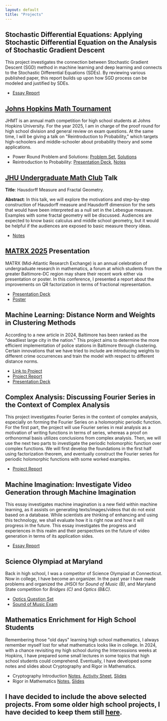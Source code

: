 ```yaml
---
layout: default
title: "Projects"
---
```


## Stochastic Differential Equations: Applying Stochastic Differential Equation on the Analysis of Stochastic Gradient Descent

This project investigates the connection between Stochastic Gradient Descent (SGD) method in machine learning and deep learning and connects to the Stochastic Differential Equations (SDEs). By reviewing various published paper, this report builds up upon how SGD process can be modeled and justified by SDEs.
- [Essay Report](/files/SGD-and-SDE.pdf)

## [Johns Hopkins Math Tournament](https://www.johnshopkinsmathtournament.com/jhmt-2025)

JHMT is an annual math competition for high school students at Johns Hopkins University. For the year 2025, I am in charge of the proof round for high school division and general review on exam questions. At the same time, I will be giving a talk on "Reintroduction to Probability," which targets high-schoolers and middle-schooler about probability theory and some applications.
- Power Round Problem and Solutions: [Problem Set](/files/jhmt-hs-power-25.pdf), [Solutions](/files/jhmt-hs-power-25-soln.pdf)
- Reintroduction to Probability: [Presentation Deck](/files/Reintro-Prob.pdf), [Notes](/files/Reintro-Prob-Notes.pdf)

## [JHU Undergraduate Math Club](https://sites.google.com/view/jhu-mathclub/seminar#h.s4zw0qfokek4) Talk

**Title**: Hausdorff Measure and Fractal Geometry.

**Abstract**: In this talk, we will explore the motivations and step-by-step construction of Hausdorff measure and Hausdorff dimension for the sets that would have been interpreted as a null set in the Lebesgue measure. Examples with some fractal geometry will be discussed. Audiences are expected to know basic calculus and middle school geometry, but it would be helpful if the audiences are exposed to basic measure theory ideas.
- [Notes](/files/math-club-talk.pdf)

## [MATRX 2025](https://www.ams.jhu.edu/matrx2025/to-present/) Presentation

MATRX (Mid-Atlantic Research Exchange) is an annual celebration of undergraduate research in mathematics, a forum at which students from the greater Baltimore-DC region may share their recent work either via presentation or poster. In this conference, I presented a report about the improvements on QR factorization in terms of fractional representation.
- [Presentation Deck](/files/matrx-slide.pdf)
- [Poster](/files/matrx-poster.pdf)

## Machine Learning: Distance Norm and Weights in Clustering Methods

According to a new article in 2024, Baltimore has been ranked as the "deadliest large city in the nation." This project aims to determine the more efficient implementation of police stations in Baltimore through clustering. Certain innovations that we have tried to include are introducing weights to different crime occurrences and train the model with respect to different distance norms.
- [Link to Project](https://james-guo-03.github.io/ML-F24-Project/)
- [Project Report](https://james-guo-03.github.io/ML-F24-Project/files/ML_Report.pdf)
- [Presentation Deck](https://james-guo-03.github.io/ML-F24-Project/files/ML_Slides.pdf)

## Complex Analysis: Discussing Fourier Series in the Context of Complex Analysis

This project investigates Fourier Series in the context of complex analysis, especially on forming the Fourier Series on a holomorphic periodic function. For the first part, the project will use Fourier series in real analysis as a motivation of writing functions in terms of series, whereas a proof on orthonormal basis utilizes conclusions from complex analysis. Then, we will use the next two parts to investigate the periodic holomorphic function over complex functions. We will first develop the foundations in the first half using factorization theorem, and eventually construct the Fourier series for periodic holomorphic functions with some worked examples.
- [Project Report](/files/complex_analysis-final.pdf)

## Machine Imagination: Investigate Video Generation through Machine Imagination

This essay investigates machine imagination is a new field within machine learning, as it assists on generating texts/images/videos that do not exist based on a database. While scientists are thinking of enhancing and using this technology, we shall evaluate how it is right now and how it will progress in the future. This essay investigates the progress and experiences in this realm and their perspectives on the future of video generation in terms of its application sides.
- [Essay Report](/files/machine_imagination-essay.pdf)

## Science Olympiad at Maryland

Back in high school, I was a competitor of Science Olympiad at Connecticut. Now in college, I have become an organizer. In the past year I have made problems and organized the JHSOI for *Sound of Music (B)*, and Maryland State competition for *Bridges (C)* and *Optics (B&C)*.
- [Optics Question Set](/files/2024_MSO-Regional_Optics.pdf)
- [Sound of Music Exam](/files/2023_JHSOI_Sound_of_Music_Exam.pdf)

## Mathematics Enrichment for High School Students

Remembering those "old days" learning high school mathematics, I always remember myself lost for what mathematics looks like in college. In 2024, with a chance revisiting my high school during the Intercessions weeks at Hopkins, I have prepared some small lectures in some topics that high school students could comprehend. Eventually, I have developed some notes and slides about Cryptography and Rigor in Mathematics.
- Cryptography Introduction [Notes](/files/crypto-notes.pdf), [Activity Sheet](/files/crypto-activity.pdf), [Slides](/files/crypto-slides.pdf)
- Rigor in Mathematics [Notes](/files/breif_analysis-notes.pdf), [Slides](/files/breif_analysis-lecture_slides.pdf)

## I have decided to include the above selected projects. From some older high school projects, I have decided to keep them still [here](https://sites.google.com/view/jamesguo/past-projects).
